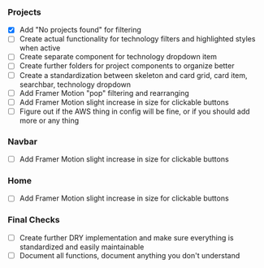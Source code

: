 ### Projects
- [x] Add "No projects found" for filtering
- [ ] Create actual functionality for technology filters and highlighted styles when active
- [ ] Create separate component for technology dropdown item
- [ ] Create further folders for project components to organize better
- [ ] Create a standardization between skeleton and card grid, card item, searchbar, technology dropdown
- [ ] Add Framer Motion "pop" filtering and rearranging
- [ ] Add Framer Motion slight increase in size for clickable buttons
- [ ] Figure out if the AWS thing in config will be fine, or if you should add more or any thing

### Navbar
- [ ] Add Framer Motion slight increase in size for clickable buttons

### Home
- [ ] Add Framer Motion slight increase in size for clickable buttons

### Final Checks
- [ ] Create further DRY implementation and make sure everything is standardized and easily maintainable
- [ ] Document all functions, document anything you don't understand